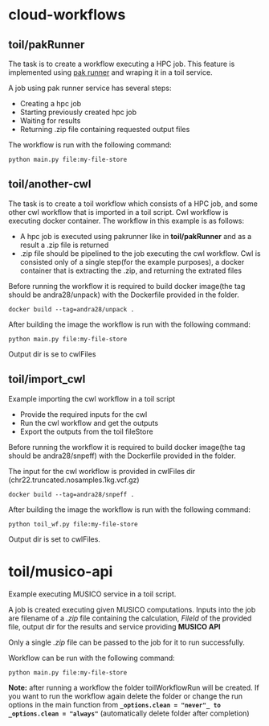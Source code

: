# cloud-workflows

## toil/pakRunner

The task is to create a workflow executing a HPC job.
This feature is implemented using [pak runner](https://github.com/imilos/pakrunner) and wraping it in a toil service.

A job using pak runner service has several steps:

* Creating a hpc job
* Starting previously created hpc job
* Waiting for results 
* Returning .zip file containing requested output files

The workflow is run with the following command:

```
python main.py file:my-file-store
```

## toil/another-cwl

The task is to create a toil workflow which consists of a HPC job, and some other cwl workflow that is imported in a toil script. Cwl workflow is executing docker container. The workflow in this example is as follows:

* A hpc job is executed using pakrunner like in **toil/pakRunner** and as a result a .zip file is returned
* .zip file should be pipelined to the job executing the cwl workflow. Cwl is consisted only of a single step(for the example purposes), a docker container that is extracting the .zip, and returning the extrated files

Before running the workflow it is required to build docker image(the tag should be andra28/unpack) with the Dockerfile provided in the folder.
```
docker build --tag=andra28/unpack .
```
After building the image the workflow is run with the following command:
```
python main.py file:my-file-store
```

Output dir is se to cwlFiles

## toil/import_cwl
Example importing the cwl workflow in a toil script

* Provide the required inputs for the cwl
* Run the cwl workflow and get the outputs
* Export the outputs from the toil fileStore

Before running the workflow it is required to build docker image(the tag should be andra28/snpeff) with the Dockerfile provided in the folder.

The input for the cwl workflow is provided in cwlFiles dir (chr22.truncated.nosamples.1kg.vcf.gz)
```
docker build --tag=andra28/snpeff .
```
After building the image the workflow is run with the following command:
```
python toil_wf.py file:my-file-store
```

Output dir is set to cwlFiles.

# toil/musico-api

Example executing MUSICO service in a toil script.

A job is created executing given MUSICO computations. Inputs into the job are filename of a *.zip* file containing the calculation, *FileId* of the provided file, output dir for the results and service providing **MUSICO API**

Only a single *.zip* file can be passed to the job for it to run successfully.

Workflow can be run with the following command:
```
python main.py file:my-file-store
```


**Note:** after running a workflow the folder toilWorkflowRun will be created. If you want to run the workflow again delete the folder or change the run options in the main function from **`_options.clean = "never"_ to _options.clean = "always"`** (automatically delete folder after completion)
